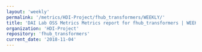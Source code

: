 ```yaml
---
layout: 'weekly'
permalink: '/metrics/HDI-Project/fhub_transformers/WEEKLY/'
title: 'DAI Lab OSS Metrics Metrics report for fhub_transformers | WEEKLY-REPORT-2018-11-04'
organization: 'HDI-Project'
repository: 'fhub_transformers'
current_date: '2018-11-04'
---
```

